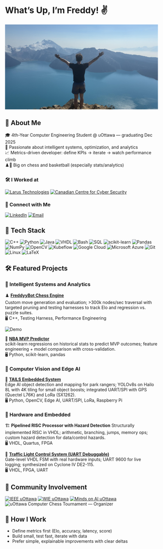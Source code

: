# What’s Up, I’m Freddy! ✌️

<p align="center">
  <img src="Assets/Mountain.jpg" alt="Banner" style="width:100%; max-height:280px; object-fit: cover;" />
</p>

## 📝 About Me  
🎓 4th-Year Computer Engineering Student @ uOttawa — graduating Dec 2025  
🧠 Passionate about intelligent systems, optimization, and analytics  
📈 Metrics-driven developer: define KPIs → iterate → watch performance climb  
♟️🏀 Big on chess and basketball (especially stats/analytics)

### 🛠️ I Worked at  
[![Larus Technologies](https://img.shields.io/badge/Larus_Technologies-Data_Science_&_MLOps-green?style=flat)](https://www.larus.com/)
[![Canadian Centre for Cyber Security](https://img.shields.io/badge/Canadian_Centre_for_Cyber_Security-Software_Dev-purple?style=flat)](https://cyber.gc.ca/en/)

### 🔗 Connect with Me  
[![LinkedIn](https://img.shields.io/badge/LinkedIn-Connect-blue?style=for-the-badge&logo=linkedin)](https://www.linkedin.com/in/frederick-wilson-andrews/)
[![Email](https://img.shields.io/badge/Email-Contact-red?style=for-the-badge&logo=gmail)](mailto:Freddywandrews@gmail.com)

## 🔧 Tech Stack  
![C++](https://img.shields.io/badge/C++-004482?style=for-the-badge&logo=c%2B%2B&logoColor=white)
![Python](https://img.shields.io/badge/Python-3776AB?style=for-the-badge&logo=python&logoColor=white)
![Java](https://img.shields.io/badge/Java-ED8B00?style=for-the-badge&logo=openjdk&logoColor=white)
![VHDL](https://img.shields.io/badge/VHDL-3671A7?style=for-the-badge&logo=hdl&logoColor=white)
![Bash](https://img.shields.io/badge/Bash-121011?style=for-the-badge&logo=gnu-bash&logoColor=white)
![SQL](https://img.shields.io/badge/SQL-336791?style=for-the-badge&logo=postgresql&logoColor=white)
![scikit-learn](https://img.shields.io/badge/scikit--learn-F7931E?style=for-the-badge&logo=scikitlearn&logoColor=white)
![Pandas](https://img.shields.io/badge/Pandas-150458?style=for-the-badge&logo=pandas&logoColor=white)
![NumPy](https://img.shields.io/badge/NumPy-013243?style=for-the-badge&logo=numpy&logoColor=white)
![OpenCV](https://img.shields.io/badge/OpenCV-5C3EE8?style=for-the-badge&logo=opencv&logoColor=white)
![Kubeflow](https://img.shields.io/badge/Kubeflow-326CE5?style=for-the-badge&logo=kubeflow&logoColor=white)
![Google Cloud](https://img.shields.io/badge/Google_Cloud-4285F4?style=for-the-badge&logo=googlecloud&logoColor=white)
![Microsoft Azure](https://img.shields.io/badge/Azure-0078D4?style=for-the-badge&logo=microsoftazure&logoColor=white)
![Git](https://img.shields.io/badge/Git-F05032?style=for-the-badge&logo=git&logoColor=white)
![Linux](https://img.shields.io/badge/Linux-000000?style=for-the-badge&logo=linux&logoColor=white)
![LaTeX](https://img.shields.io/badge/LaTeX-008080?style=for-the-badge&logo=latex&logoColor=white)

## 🛠️ Featured Projects

### :thinking: Intelligent Systems and Analytics

♟️ [**FreddyyBot Chess Engine**](https://github.com/FreddyyAndrews/FreddyyBot)  
Custom move generation and evaluation; >300k nodes/sec traversal with targeted pruning and testing harnesses to track Elo and regression vs. puzzle suites.  
🖥️ C++, Testing Harness, Performance Engineering

![Demo](README_CHESS_GIF.gif)

🏀 [**NBA MVP Predictor**](https://github.com/FreddyyAndrews/NBA-MVP-Predictor)  
scikit-learn regressions on historical stats to predict MVP outcomes; feature engineering + model comparison with cross-validation.  
🖥️ Python, scikit-learn, pandas

### :eyes: Computer Vision and Edge AI

🚁 [**TAILS Embedded System**](https://github.com/FreddyyAndrews/TAILS-Embedded)  
Edge AI object detection and mapping for park rangers; YOLOv8s on Hailo 8L with 4K tiling for small object boosts; integrated UART/SPI with GPS (Quectel L76K) and LoRa (SX1262).  
🖥️ Python, OpenCV, Edge AI, UART/SPI, LoRa, Raspberry Pi

### :electric_plug: Hardware and Embedded

🏗️ **Pipelined RISC Processor with Hazard Detection**
Structurally implemented RISC in VHDL; arithmetic, branching, jumps, memory ops; custom hazard detection for data/control hazards.  
🖥️ VHDL, Quartus, FPGA

🚦 [**Traffic Light Control System (UART Debuggable)**](https://github.com/FreddyyAndrews/Traffic-Light-Control-System-With-UART)  
Gate-level VHDL FSM with real hardware inputs; UART 9600 for live logging; synthesized on Cyclone IV DE2-115.  
🖥️ VHDL, FPGA, UART

## 🤝 Community Involvement
[![IEEE uOttawa](https://img.shields.io/badge/IEEE_uOttawa-Treasurer-1A3E8C?style=flat&logo=ieee&logoColor=white)](https://www.linkedin.com/company/ieee-university-of-ottawa-student-branch/)
[![WIE uOttawa](https://img.shields.io/badge/WIE_uOttawa-Treasurer-7B3FA3?style=flat&logo=ieee&logoColor=white)](https://www.linkedin.com/company/uottawa-women-in-engineering/)
[![Minds on AI uOttawa](https://img.shields.io/badge/%F0%9F%A7%A0_Minds_on_AI_uOttawa-Treasurer-0A66C2?style=flat)](https://www.linkedin.com/company/minds-on-ai-ottawa/)
![uOttawa Computer Chess Tournament — Organizer](https://img.shields.io/badge/uOttawa_Computer_Chess_Tournament-Organizer-000000?style=flat&logo=lichess&logoColor=white)


## 🧭 How I Work
- Define metrics first (Elo, accuracy, latency, score)
- Build small, test fast, iterate with data
- Prefer simple, explainable improvements with clear deltas
